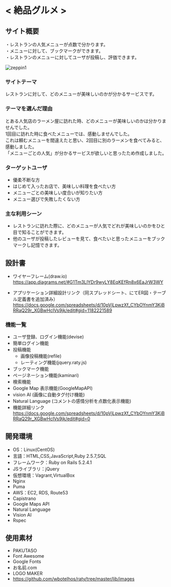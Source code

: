 # < 絶品グルメ >

## サイト概要
・レストランの人気メニューが点数で分かります。  
・メニューに対して、ブックマークができます。  
・レストランのメニューに対してユーザが投稿し、評価できます。

![zeppin1](https://user-images.githubusercontent.com/67733078/97169336-3f242500-17cd-11eb-9903-79b0d2645070.png)


### サイトテーマ
レストランに対して、どのメニューが美味しいのかが分かるサービスです。

### テーマを選んだ理由
とある人気店のラーメン屋に訪れた時、どのメニューが美味しいのかは分かりませんでした。  
1回目に訪れた時に食べたメニューでは、感動しませんでした。  
これは頼むメニューを間違えたと思い、2回目に別のラーメンを食べてみると、感動しました。  
「メニューごとの人気」が分かるサービスが欲しいと思ったため作成しました。

### ターゲットユーザ
- 優柔不断な方  
- はじめて入ったお店で、美味しい料理を食べたい方  
- メニューごとの美味しい度合いが知りたい方  
- メニュー選びで失敗したくない方  

### 主な利用シーン
- レストランに訪れた際に、どのメニューが人気でどれが美味しいのかをひと目で知ることができます。
- 他のユーザが投稿したレビューを見て、食べたいと思ったメニューをブックマークし記憶できます。

## 設計書
- ワイヤーフレーム(draw.io)  
https://app.diagrams.net/#G1Tm3LlYDr9wyLY8EqKEfRn8x6EaJrW3WY  

- アプリケーション詳細設計リンク（同スプレッドシート、にてER図・テーブル定義書を追加済み）  
https://docs.google.com/spreadsheets/d/10pVjLpwzXf_CYbOYnmY3KiBRRaQ29r_XGBwHcIVs9jk/edit#gid=1182221589

### 機能一覧　
- ユーザ登録、ログイン機能(devise)
- 簡単ログイン機能
- 投稿機能
  - 画像投稿機能(refile)
  - レーティング機能(jquery.raty.js)
- ブックマーク機能
- ページネーション機能(kaminari)
- 検索機能
- Google Map 表示機能(GoogleMapAPI)
- vision AI (画像に自動タグ付け機能)
- Natural Language (コメントの感情分析を点数化表示機能)  
- 機能詳細リンク
https://docs.google.com/spreadsheets/d/10pVjLpwzXf_CYbOYnmY3KiBRRaQ29r_XGBwHcIVs9jk/edit#gid=0

## 開発環境
- OS：Linux(CentOS)
- 言語：HTML,CSS,JavaScript,Ruby 2.5.7,SQL
- フレームワーク：Ruby on Rails 5.2.4.1
- JSライブラリ：jQuery
- 仮想環境：Vagrant,VirtualBox
- Nginx
- Puma
- AWS：EC2, RDS, Route53
- Capistrano
- Google Maps API
- Natural Language
- Vision AI
- Rspec

## 使用素材
- PAKUTASO
- Font Awesome
- Google Fonts
- お名前.com
- LOGO MAKER
- https://github.com/wbotelhos/raty/tree/master/lib/images